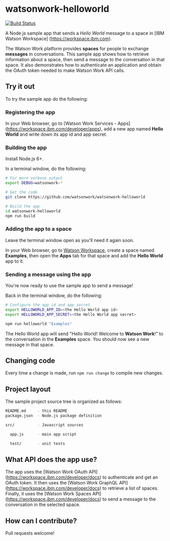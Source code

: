 # watsonwork-helloworld

[![Build Status](https://travis-ci.org/watsonwork/watsonwork-helloworld.svg)](https://travis-ci.org/watsonwork/watsonwork-helloworld)

A Node.js sample app that sends a *Hello World* message to a space in
[IBM Watson Workspace] (https://workspace.ibm.com).

The Watson Work platform provides **spaces** for people to exchange
**messages** in conversations. This sample app shows how to retrieve
information about a space, then send a message to the conversation in
that space. It also demonstrates how to authenticate an application and
obtain the OAuth token needed to make Watson Work API calls.

## Try it out

To try the sample app do the following:

### Registering the app

In your Web browser, go to [Watson Work Services - Apps]
(https://workspace.ibm.com/developer/apps), add a new app named
**Hello World** and write down its app id and app secret.

### Building the app

Install Node.js 6+.

In a terminal window, do the following:
```sh
# For more verbose output
export DEBUG=watsonwork-*

# Get the code
git clone https://github.com/watsonwork/watsonwork-helloworld

# Build the app
cd watsonwork-helloworld
npm run build
```

### Adding the app to a space

Leave the terminal window open as you'll need it again soon.

In your Web browser, go to [Watson Workspace](https://workspace.ibm.com),
create a space named **Examples**, then open the **Apps** tab for that space
and add the **Hello World** app to it.

### Sending a message using the app

You're now ready to use the sample app to send a message!

Back in the terminal window, do the following:
```sh
# Configure the app id and app secret
export HELLOWORLD_APP_ID=<the Hello World app id>
export HELLOWORLD_APP_SECRET=<the Hello World app secret>

npm run helloworld "Examples"
```

The Hello World app will send "Hello World! Welcome to **Watson Work**!" to
the conversation in the **Examples** space. You should now see a new message
in that space.

## Changing code

Every time a change is made, run `npm run change` to compile new changes.


## Project layout

The sample project source tree is organized as follows:

```sh
README.md     - this README
package.json  - Node.js package definition

src/          - Javascript sources

  app.js      - main app script

  test/       - unit tests
```

## What API does the app use?

The app uses the [Watson Work OAuth API]
(https://workspace.ibm.com/developer/docs) to authenticate and get an
OAuth token.  It then uses the [Watson Work GraphQL API]
(https://workspace.ibm.com/developer/docs) to retrieve a list of spaces.
Finally, it uses the [Watson Work Spaces API]
(https://workspace.ibm.com/developer/docs) to send a message to the
conversation in the selected space.

## How can I contribute?

Pull requests welcome!
